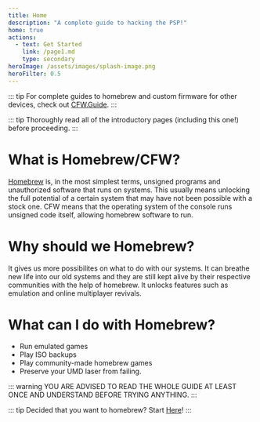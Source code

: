 ```yaml
---
title: Home
description: "A complete guide to hacking the PSP!"
home: true
actions:
  - text: Get Started
    link: /page1.md
    type: secondary
heroImage: /assets/images/splash-image.png
heroFilter: 0.5
---
```


::: tip
For complete guides to homebrew and custom firmware for other devices, check out [CFW.Guide](https://cfw.guide).
:::

::: tip
Thoroughly read all of the introductory pages (including this one!) before proceeding.
:::

# What is Homebrew/CFW?
[Homebrew](https://en.wikipedia.org/wiki/Homebrew_(video_games)) is, in the most simplest terms, unsigned programs and unauthorized software that runs on systems. This usually means unlocking the full potential of a certain system that may have not been possible with a stock one. CFW means that the operating system of the console runs unsigned code itself, allowing homebrew software to run.

# Why should we Homebrew?
It gives us more possibilites on what to do with our systems. It can breathe new life into our old systems and they are still kept alive by their respective communities with the help of homebrew. It unlocks features such as emulation and online multiplayer revivals.

# What can I do with Homebrew?
- Run emulated games
- Play ISO backups
- Play community-made homebrew games
- Preserve your UMD laser from failing.

::: warning
YOU ARE ADVISED TO READ THE WHOLE GUIDE AT LEAST ONCE AND UNDERSTAND BEFORE TRYING ANYTHING.
:::

::: tip 
Decided that you want to homebrew? Start [Here](/page1.md)!
:::